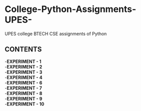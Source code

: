 # College-Python-Assignments-UPES-
UPES college BTECH CSE assignments of Python
## CONTENTS
-**EXPERIMENT - 1**<br>
-**EXPERIMENT - 2**<br>
-**EXPERIMENT - 3**<br>
-**EXPERIMENT - 4**<br>
-**EXPERIMENT - 6**<br>
-**EXPERIMENT - 7**<br>
-**EXPERIMENT - 8**<br>
-**EXPERIMENT - 9**<br>
-**EXPERIMENT - 10**<br>
